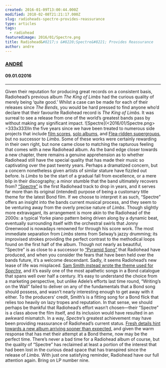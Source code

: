 ```yaml
---
created: 2016-01-09T13:00:44.000Z
modified: 2018-02-08T21:21:17.000Z
slug: radioheads-spectre-provides-reassurance
type: articles
tags:
  - radiohead
featuredimage: 2016/01/Spectre.png
title: Radiohead&#8217;s &#8220;Spectre&#8221; Provides Reassurance
author: andre
---
```

### [ANDRÉ](<https://twitter.com/AndreDack>)
#### 09\.01.02016
------
Given their reputation for producing great records on a consistent basis, Radiohead’s previous album *The King of Limbs* had the curious quality of merely being ‘quite good.’ Whilst a case can be made for each of their releases since *The Bends*, you would be hard pressed to find anyone who’d declare that their favourite Radiohead record is *The King of Limbs.* It was surreal to see a release from one of the world’s greatest bands pass by without making any significant impact.
![Spectre](<2016/01/Spectre.png> =333x333)In the five years since we have been treated to numerous side projects that include [film scores](<https://www.youtube.com/watch?v=JMPylWRqzPg>), [solo albums](<https://www.youtube.com/watch?v=2wkdgk0-Ag4>), and [Flea-ridden supergroups](<https://www.youtube.com/watch?v=DpVfF4U75B8>), but no successor to *Limbs*. Some of these works were certainly rewarding in their own right, but none came close to matching the rapturous feeling that comes with a new Radiohead album. As the band edge closer towards a new chapter, there remains a genuine apprehension as to whether Radiohead still have the special quality that has made their music so captivating over the past twenty years. Perhaps a dramatized concern, but a concern nonetheless given artists of similar stature have fizzled out before. Is *Limbs* to be the start of a gradual fall from excellence, or a mere blip in their discography; a minor stumble that the band ultimately recovers from?
[“Spectre”](<https://soundcloud.com/radiohead/spectre>) is the first Radiohead track to drop in years, and it serves far more than its original (intended) purpose of being a customary title theme for the latest Bond film. If we choose to interpret it as such, “Spectre” offers an insight into the bands current musical process, and they seem to be venturing away from the overly precise nature of *Limbs*. Though slightly more extravagant, its arrangement is more akin to the Radiohead of the 2000s: a typical Yorke piano pattern being driven along by a dynamic beat, eventually surrounding itself with the orchestral swirls that Jonny Greenwood is nowadays renowned for through his score work. The most immediate separation from *Limbs* stems from Selway’s jazzy drumming; its improvised strokes providing the perfect contrast to the methodical loops found on the first half of the album. Though not nearly as beautiful, “Spectre” is as close to a successor to [“Pyramid Song”](<https://www.youtube.com/watch?v=s2VzLn6DMCE>) that Radiohead have produced, and when you consider the fears that have been held over the bands future, it’s a welcome descendant.
Sadly, it seems Radiohead’s new lease of life was misplaced. [Sam Smith instead wrote the theme used for *Spectre*](<https://www.youtube.com/watch?v=8jzDnsjYv9A>), and it’s easily one of the most apathetic songs in a Bond catalogue that spans well over half a century. It’s easy to understand the choice from a marketing perspective, but unlike Adele’s efforts last time round, “Writing’s on the Wall” failed to deliver on any of the fundamentals that a Bond song should possess, and wasn’t nearly interesting enough to get away with it either. To the producers’ credit, Smith’s is a fitting song for a Bond flick that relies too heavily on lazy tropes and reputation. In that sense, we should perhaps be thankful that Radiohead’s effort wasn’t chosen—their “Spectre” is a class above the film itself, and its inclusion would have resulted in an awkward mismatch.
In a way, *Spectre*’s greatest achievement may have been providing reassurance of Radiohead’s current status. [Fresh details hint towards a new album arriving sooner than expected](<http://pitchfork.com/news/62787-radiohead-form-new-company-raising-speculation-new-album-is-imminent/>), and given the warm response that has met their attempt at a Bond theme, now may be the perfect time. There’s never a bad time for a Radiohead album of course, but the quality of “Spectre” has reclaimed at least a portion of the interest that had been lost in the curious dead space that has transpired since the release of *Limbs*. With just one satisfying reminder, Radiohead have our full attention again. Bring on LP number nine.